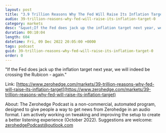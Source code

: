 ```yaml
---
layout: post
title: "3.9 Trillion Reasons Why The Fed Will Raise Its Inflation Target"
audio: 39-trillion-reasons-why-fed-will-raise-its-inflation-target-0
category: markets
desc: "&quot;If the Fed does jack up the inflation target next year, we will indeed be crossing the Rubicon - again.&quot;"
duration: 00:10:04
length: 604
datetime: Fri, 09 Dec 2022 20:05:00 +0000
tags: podcast
guid: 39-trillion-reasons-why-fed-will-raise-its-inflation-target-0
order: 0
---
```

&quot;If the Fed does jack up the inflation target next year, we will indeed be crossing the Rubicon - again.&quot;

Link: [https://www.zerohedge.com/markets/39-trillion-reasons-why-fed-will-raise-its-inflation-target](https://www.zerohedge.com/markets/39-trillion-reasons-why-fed-will-raise-its-inflation-target)

About: The Zerohedge Podcast is a non-commercial, automated program, designed to give people a way to get news from Zerohedge in an audio format.  I am actively working on tweaking and improving the setup to create a better listening experience (October 2022).  Suggestions are welcome: [zerohedgePodcast@outlook.com](mailto:zerohedgePodcast@outlook.com)